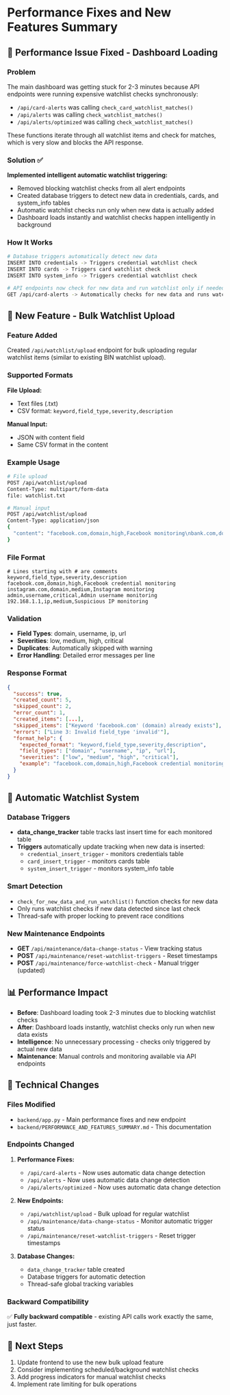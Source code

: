 # Performance Fixes and New Features Summary

## 🚀 Performance Issue Fixed - Dashboard Loading

### Problem
The main dashboard was getting stuck for 2-3 minutes because API endpoints were running expensive watchlist checks synchronously:
- `/api/card-alerts` was calling `check_card_watchlist_matches()`
- `/api/alerts` was calling `check_watchlist_matches()`  
- `/api/alerts/optimized` was calling `check_watchlist_matches()`

These functions iterate through all watchlist items and check for matches, which is very slow and blocks the API response.

### Solution ✅
**Implemented intelligent automatic watchlist triggering:**
- Removed blocking watchlist checks from all alert endpoints
- Created database triggers to detect new data in credentials, cards, and system_info tables
- Automatic watchlist checks run only when new data is actually added
- Dashboard loads instantly and watchlist checks happen intelligently in background

### How It Works
```bash
# Database triggers automatically detect new data
INSERT INTO credentials -> Triggers credential watchlist check
INSERT INTO cards -> Triggers card watchlist check  
INSERT INTO system_info -> Triggers credential watchlist check

# API endpoints now check for new data and run watchlist only if needed
GET /api/card-alerts -> Automatically checks for new data and runs watchlist if needed
```

## 🔧 New Feature - Bulk Watchlist Upload

### Feature Added
Created `/api/watchlist/upload` endpoint for bulk uploading regular watchlist items (similar to existing BIN watchlist upload).

### Supported Formats
**File Upload:**
- Text files (.txt)
- CSV format: `keyword,field_type,severity,description`

**Manual Input:**
- JSON with content field
- Same CSV format in the content

### Example Usage
```bash
# File upload
POST /api/watchlist/upload
Content-Type: multipart/form-data
file: watchlist.txt

# Manual input
POST /api/watchlist/upload
Content-Type: application/json
{
  "content": "facebook.com,domain,high,Facebook monitoring\nbank.com,domain,critical,Banking site monitoring"
}
```

### File Format
```
# Lines starting with # are comments
keyword,field_type,severity,description
facebook.com,domain,high,Facebook credential monitoring
instagram.com,domain,medium,Instagram monitoring
admin,username,critical,Admin username monitoring
192.168.1.1,ip,medium,Suspicious IP monitoring
```

### Validation
- **Field Types**: domain, username, ip, url
- **Severities**: low, medium, high, critical
- **Duplicates**: Automatically skipped with warning
- **Error Handling**: Detailed error messages per line

### Response Format
```json
{
  "success": true,
  "created_count": 5,
  "skipped_count": 2,
  "error_count": 1,
  "created_items": [...],
  "skipped_items": ["Keyword 'facebook.com' (domain) already exists"],
  "errors": ["Line 3: Invalid field_type 'invalid'"],
  "format_help": {
    "expected_format": "keyword,field_type,severity,description",
    "field_types": ["domain", "username", "ip", "url"],
    "severities": ["low", "medium", "high", "critical"],
    "example": "facebook.com,domain,high,Facebook credential monitoring"
  }
}
```

## 🤖 Automatic Watchlist System

### Database Triggers
- **data_change_tracker** table tracks last insert time for each monitored table
- **Triggers** automatically update tracking when new data is inserted:
  - `credential_insert_trigger` - monitors credentials table
  - `card_insert_trigger` - monitors cards table  
  - `system_insert_trigger` - monitors system_info table

### Smart Detection
- `check_for_new_data_and_run_watchlist()` function checks for new data
- Only runs watchlist checks if new data detected since last check
- Thread-safe with proper locking to prevent race conditions

### New Maintenance Endpoints
- **GET** `/api/maintenance/data-change-status` - View tracking status
- **POST** `/api/maintenance/reset-watchlist-triggers` - Reset timestamps
- **POST** `/api/maintenance/force-watchlist-check` - Manual trigger (updated)

## 📊 Performance Impact
- **Before**: Dashboard loading took 2-3 minutes due to blocking watchlist checks
- **After**: Dashboard loads instantly, watchlist checks only run when new data exists
- **Intelligence**: No unnecessary processing - checks only triggered by actual new data
- **Maintenance**: Manual controls and monitoring available via API endpoints

## 🔧 Technical Changes

### Files Modified
- `backend/app.py` - Main performance fixes and new endpoint
- `backend/PERFORMANCE_AND_FEATURES_SUMMARY.md` - This documentation

### Endpoints Changed
1. **Performance Fixes:**
   - `/api/card-alerts` - Now uses automatic data change detection
   - `/api/alerts` - Now uses automatic data change detection  
   - `/api/alerts/optimized` - Now uses automatic data change detection

2. **New Endpoints:**
   - `/api/watchlist/upload` - Bulk upload for regular watchlist
   - `/api/maintenance/data-change-status` - Monitor automatic trigger status
   - `/api/maintenance/reset-watchlist-triggers` - Reset trigger timestamps

3. **Database Changes:**
   - `data_change_tracker` table created
   - Database triggers for automatic detection
   - Thread-safe global tracking variables

### Backward Compatibility
✅ **Fully backward compatible** - existing API calls work exactly the same, just faster.

## 🚀 Next Steps
1. Update frontend to use the new bulk upload feature
2. Consider implementing scheduled/background watchlist checks
3. Add progress indicators for manual watchlist checks
4. Implement rate limiting for bulk operations